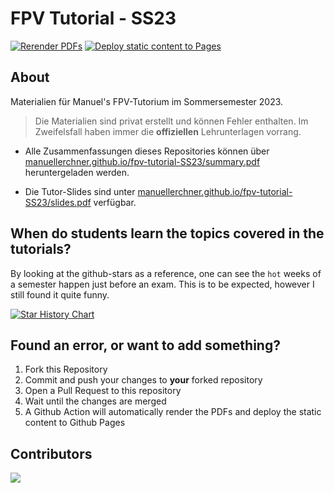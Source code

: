 # FPV Tutorial - SS23

[![Rerender PDFs](https://github.com/ManuelLerchner/fpv-tutorial-ss23/actions/workflows/render.yml/badge.svg)](https://github.com/ManuelLerchner/subject/actions/workflows/render.yml)
[![Deploy static content to Pages](https://github.com/ManuelLerchner/fpv-tutorial-ss23/actions/workflows/static.yml/badge.svg)](https://github.com/ManuelLerchner/subject/actions/workflows/static.yml)

## About

Materialien für Manuel's FPV-Tutorium im Sommersemester 2023.

>Die Materialien sind privat erstellt und können Fehler enthalten. Im Zweifelsfall haben immer die **offiziellen** Lehrunterlagen vorrang.

+ Alle Zusammenfassungen dieses Repositories können über [manuellerchner.github.io/fpv-tutorial-SS23/summary.pdf](https://manuellerchner.github.io/fpv-tutorial-SS23/summary.pdf) heruntergeladen werden.

+ Die Tutor-Slides sind unter [manuellerchner.github.io/fpv-tutorial-SS23/slides.pdf](https://manuellerchner.github.io/fpv-tutorial-SS23/slides.pdf) verfügbar.

## When do students learn the topics covered in the tutorials? 

By looking at the github-stars as a reference, one can see the `hot` weeks of a semester happen just before an exam.
This is to be expected, however I still found it quite funny.

[![Star History Chart](https://api.star-history.com/svg?repos=ManuelLerchner/fpv-tutorial-SS23&type=Date)](https://star-history.com/#ManuelLerchner/fpv-tutorial-SS23&Date)

## Found an error, or want to add something?

1. Fork this Repository
2. Commit and push your changes to **your** forked repository
3. Open a Pull Request to this repository
4. Wait until the changes are merged
5. A Github Action will automatically render the PDFs and deploy the static content to Github Pages

## Contributors

<a href="https://github.com/ManuelLerchner/fpv-tutorial-ss23/graphs/contributors">
  <img src="https://contrib.rocks/image?repo=ManuelLerchner/fpv-tutorial-ss23" />
</a>

